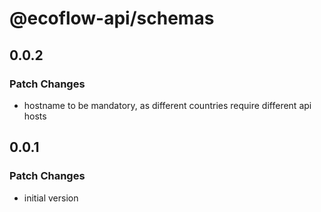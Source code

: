 # @ecoflow-api/schemas

## 0.0.2

### Patch Changes

- hostname to be mandatory, as different countries require different api hosts

## 0.0.1

### Patch Changes

- initial version
